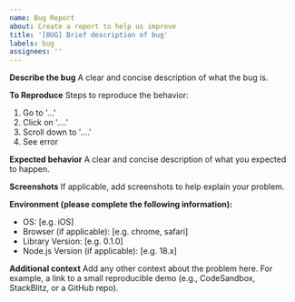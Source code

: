 ```yaml
---
name: Bug Report
about: Create a report to help us improve
title: '[BUG] Brief description of bug'
labels: bug
assignees: ''
---
```


**Describe the bug**
A clear and concise description of what the bug is.

**To Reproduce**
Steps to reproduce the behavior:

1. Go to '...'
2. Click on '....'
3. Scroll down to '....'
4. See error

**Expected behavior**
A clear and concise description of what you expected to happen.

**Screenshots**
If applicable, add screenshots to help explain your problem.

**Environment (please complete the following information):**

- OS: [e.g. iOS]
- Browser (if applicable): [e.g. chrome, safari]
- Library Version: [e.g. 0.1.0]
- Node.js Version (if applicable): [e.g. 18.x]

**Additional context**
Add any other context about the problem here. For example, a link to a small reproducible demo (e.g., CodeSandbox, StackBlitz, or a GitHub repo).
